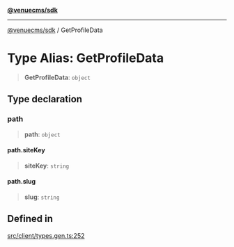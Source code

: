 [**@venuecms/sdk**](../README.md)

***

[@venuecms/sdk](../README.md) / GetProfileData

# Type Alias: GetProfileData

> **GetProfileData**: `object`

## Type declaration

### path

> **path**: `object`

#### path.siteKey

> **siteKey**: `string`

#### path.slug

> **slug**: `string`

## Defined in

[src/client/types.gen.ts:252](https://github.com/venuecms/sdk/blob/e958d083f7fea3b380d25d326581eddc4f974d05/src/client/types.gen.ts#L252)

